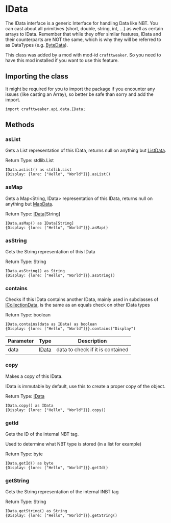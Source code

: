 # IData

The IData interface is a generic Interface for handling Data like NBT.
 You can cast about all primitives (short, double, string, int, ...) as well as certain arrays to IData.
 Remember that while they offer similar features, IData and their counterparts are NOT the same, which is why they will be referred to as DataTypes (e.g. [ByteData](/vanilla/api/data/ByteData)).

This class was added by a mod with mod-id `crafttweaker`. So you need to have this mod installed if you want to use this feature.

## Importing the class

It might be required for you to import the package if you encounter any issues (like casting an Array), so better be safe than sorry and add the import.
```zenscript
import crafttweaker.api.data.IData;
```


## Methods

### asList

Gets a List<IData> representation of this IData, returns null on anything but [ListData](/vanilla/api/data/ListData).

Return Type: stdlib.List

```zenscript
IData.asList() as stdlib.List
{Display: {lore: ["Hello", "World"]}}.asList()
```
### asMap

Gets a Map<String, IData> representation of this IData, returns null on anything but [MapData](/vanilla/api/data/MapData).

Return Type: [IData](/vanilla/api/data/IData)[String]

```zenscript
IData.asMap() as IData[String]
{Display: {lore: ["Hello", "World"]}}.asMap()
```
### asString

Gets the String representation of this IData

Return Type: String

```zenscript
IData.asString() as String
{Display: {lore: ["Hello", "World"]}}.asString()
```
### contains

Checks if this IData contains another IData, mainly used in subclasses of [ICollectionData](/vanilla/api/data/ICollectionData), is the same as an equals check on other IData types

Return Type: boolean

```zenscript
IData.contains(data as IData) as boolean
{Display: {lore: ["Hello", "World"]}}.contains("Display")
```
| Parameter | Type | Description |
|-----------|------|-------------|
| data | [IData](/vanilla/api/data/IData) | data to check if it is contained |
### copy

Makes a copy of this IData.

 IData is immutable by default, use this to create a proper copy of the object.

Return Type: [IData](/vanilla/api/data/IData)

```zenscript
IData.copy() as IData
{Display: {lore: ["Hello", "World"]}}.copy()
```
### getId

Gets the ID of the internal NBT tag.

 Used to determine what NBT type is stored (in a list for example)

Return Type: byte

```zenscript
IData.getId() as byte
{Display: {lore: ["Hello", "World"]}}.getId()
```
### getString

Gets the String representation of the internal INBT tag

Return Type: String

```zenscript
IData.getString() as String
{Display: {lore: ["Hello", "World"]}}.getString()
```

